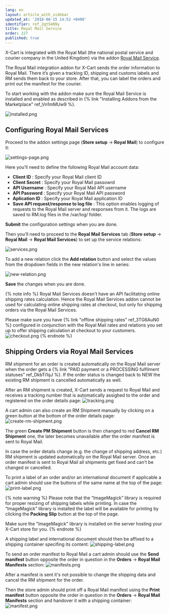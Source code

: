 ```yaml
---
lang: en
layout: article_with_sidebar
updated_at: '2018-08-15 14:52 +0400'
identifier: ref_2gtSkN9y
title: Royal Mail Service
order: 227
published: true
---
```

X-Cart is integrated with the Royal Mail (the national postal service and courier company in the United Kingdom) via the addon [Royal Mail Service](https://market.x-cart.com/addons/royal-mail-service.html "Royal Mail Service").

The Royal Mail integration addon for X-Cart sends the order information to Royal Mail. There it’s given a tracking ID, shipping and customs labels and RM sends them back to your store. After that, you can label the orders and print out the manifest for the courier.

To start working with the addon make sure the Royal Mail Service is installed and enabled as described in {% link "Installing Addons from the Marketplace" ref_Vn1mMUw9 %}.

![installed.png]({{site.baseurl}}/attachments/ref_2gtSkN9y/installed.png)

## Configuring Royal Mail Services

Proceed to the addon settings page (**Store setup** -> **Royal Mail**) to configure it:

![settings-page.png]({{site.baseurl}}/attachments/ref_2gtSkN9y/settings-page.png)

Here you'll need to define the following Royal Mail account data:
* **Client ID** : Specify your Royal Mail client ID
* **Client Secret** : Specify your Royal Mail passowrd
* **API Username** : Specify your Royal Mail API username
* **API Password** : Specify your Royal Mail API password
* **Aplication ID** : Specify your Royal Mail application ID
* **Save API request/response to log file** :  This option enables logging of requests to the Royal Mail server and responses from it. The logs are saved to RM.log files in the <X-Cart>/var/log/ folder. 

**Submit** the configuration settings when you are done. 

Then you'll need to proceed to the **Royal Mail Services** tab (**Store setup** -> **Royal Mail** -> **Royal Mail Services**) to set up the service relations:

![services.png]({{site.baseurl}}/attachments/ref_2gtSkN9y/services.png)

To add a new relation click the **Add relation** button and select the values from the dropdown fields in the new relation's line in series:

![new-relation.png]({{site.baseurl}}/attachments/ref_2gtSkN9y/new-relation.png)

**Save** the changes when you are done.

{% note info %}
Royal Mail Services doesn't have an API facilitating online shipping rates calculation. Hence the Royal Mail Services addon cannot be used for calculating online shipping rates at checkout, but only for shipping orders via the Royal Mail Services. 

Please make sure you have {% link "offline shipping rates" ref_3TG6AuN0 %} configured in conjunction with the Royal Mail rates and relations you set up to offer shipping calculation at checkout to your customers.
![checkout.png]({{site.baseurl}}/attachments/ref_2gtSkN9y/checkout.png)
{% endnote %}

## Shipping Orders via Royal Mail Services

RM shipment for an order is created automatically on the Royal Mail server when the order gets a {% link "PAID payment or a PROCESSING fulfilment statuses" ref_DkbTi1qJ %}. If the order status is changed back to NEW the existing RM shipment is cancelled automatically as well.

After an RM shipment is created, X-Cart sends a request to Royal Mail and receives a tracking number that is automatically assighed to the order and registered on the order details page:
![tracking.png]({{site.baseurl}}/attachments/ref_2gtSkN9y/tracking.png)

A cart admin can also create an RM Shipment manually by clicking on a green button at the bottom of the order details page:
![create-rm-shipment.png]({{site.baseurl}}/attachments/ref_2gtSkN9y/create-rm-shipment.png)

The green **Create PM Shipment** button is then changed to red **Cancel RM Shipment** one, the later becomes unavailable after the order manifest is sent to Royal Mail.

In case the order details change (e.g. the change of shipping address, etc.) RM shipment is updated automatically on the Royal Mail server. Once an order manifest is sent to Royal Mail all shipments get fixed and can't be changed or cancelled.

To print a label of an order and/or an international document if applicable a cart admin should use the buttons of the same name at the top of the page:
     ![print-label.png]({{site.baseurl}}/attachments/ref_2gtSkN9y/print-label.png)
     
{% note warning %}
Please note that the “ImageMagick” library is required for proper resizing of shipping labels while printing. In case the “ImageMagick” library is installed the label will be available for printing by clicking the **Packing Slip** button at the top of the page.
     
Make sure the "ImageMagick" library is installed on the server hosting your X-Cart store for you.
{% endnote %}

A shipping label and international document should then be affixed to a shipping container specifing its content:
![shipping-label.png]({{site.baseurl}}/attachments/ref_2gtSkN9y/shipping-label.png)

To send an order manifest to Royal Mail a cart admin should use the **Send manifest** button opposite the order in question in the **Orders** -> **Royal Mail Manifests** section:
![manifests.png]({{site.baseurl}}/attachments/ref_2gtSkN9y/manifests.png)

After a manifest is sent it's not possible to change the shipping data and cancel the RM shipment for the order.
 
Then the store admin should print off a Royal Mail manifest using the **Print manifest** button opposite the order in question in the **Orders** -> **Royal Mail Manifests** section and handover it with a shipping container:
![manifest.png]({{site.baseurl}}/attachments/ref_2gtSkN9y/manifest.png)
